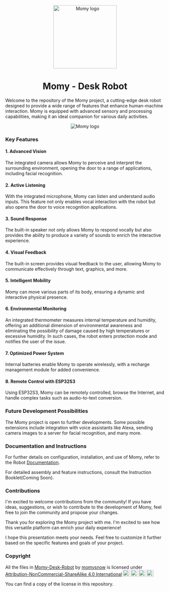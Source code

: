 <div align="center">
    <img src="https://github.com/momysnow/Momy-Desk-Robot/blob/23ec66313f0c9b1030bf521e6e0c987154239661/image/logo.png" alt="Momy logo" height="200">
    <h1>Momy - Desk Robot</h1>
</div>

Welcome to the repository of the Momy project, a cutting-edge desk robot designed to provide a wide range of features that enhance human-machine interaction. Momy is equipped with advanced sensory and processing capabilities, making it an ideal companion for various daily activities.
<div align="center">
    <img src="https://github.com/momysnow/Momy-Desk-Robot/blob/9342445bfc0cd3d265c79a3d2945b9640494709c/image/render_cubot_v5_sfondo.png" alt="Momy logo">
</div>

### Key Features
#### 1. Advanced Vision
The integrated camera allows Momy to perceive and interpret the surrounding environment, opening the door to a range of applications, including facial recognition.

#### 2. Active Listening
With the integrated microphone, Momy can listen and understand audio inputs. This feature not only enables vocal interaction with the robot but also opens the door to voice recognition applications.

#### 3. Sound Response
The built-in speaker not only allows Momy to respond vocally but also provides the ability to produce a variety of sounds to enrich the interactive experience.

#### 4. Visual Feedback
The built-in screen provides visual feedback to the user, allowing Momy to communicate effectively through text, graphics, and more.

#### 5. Intelligent Mobility
Momy can move various parts of its body, ensuring a dynamic and interactive physical presence.

#### 6. Environmental Monitoring
An integrated thermometer measures internal temperature and humidity, offering an additional dimension of environmental awareness and eliminating the possibility of damage caused by high temperatures or excessive humidity. In such cases, the robot enters protection mode and notifies the user of the issue.

#### 7. Optimized Power System
Internal batteries enable Momy to operate wirelessly, with a recharge management module for added convenience.

#### 8. Remote Control with ESP32S3
Using ESP32S3, Momy can be remotely controlled, browse the Internet, and handle complex tasks such as audio-to-text conversion.

### Future Development Possibilities
The Momy project is open to further developments. Some possible extensions include integration with voice assistants like Alexa, sending camera images to a server for facial recognition, and many more.

### Documentation and Instructions
For further details on configuration, installation, and use of Momy, refer to the Robot [Documentation](https://github.com/momysnow/Momy-Desk-Robot/wiki/).

For detailed assembly and feature instructions, consult the Instruction Booklet(Coming Soon).

### Contributions
I'm excited to welcome contributions from the community! If you have ideas, suggestions, or wish to contribute to the development of Momy, feel free to join the community and propose your changes.

Thank you for exploring the Momy project with me. I'm excited to see how this versatile platform can enrich your daily experience!

I hope this presentation meets your needs. Feel free to customize it further based on the specific features and goals of your project.

### Copyright
<p xmlns:cc="http://creativecommons.org/ns#" xmlns:dct="http://purl.org/dc/terms/">All the files in <a property="dct:title" rel="cc:attributionURL" href="https://github.com/momysnow/Momy-Desk-Robot">Momy-Desk-Robot</a> by <a rel="cc:attributionURL dct:creator" property="cc:attributionName" href="https://github.com/momysnow">momysnow</a> is licensed under <a href="http://creativecommons.org/licenses/by-nc-sa/4.0/?ref=chooser-v1" target="_blank" rel="license noopener noreferrer" style="display:inline-block;">Attribution-NonCommercial-ShareAlike 4.0 International<img style="height:22px!important;margin-left:3px;vertical-align:text-bottom;" src="https://mirrors.creativecommons.org/presskit/icons/cc.svg?ref=chooser-v1"><img style="height:22px!important;margin-left:3px;vertical-align:text-bottom;" src="https://mirrors.creativecommons.org/presskit/icons/by.svg?ref=chooser-v1"><img style="height:22px!important;margin-left:3px;vertical-align:text-bottom;" src="https://mirrors.creativecommons.org/presskit/icons/nc.svg?ref=chooser-v1"><img style="height:22px!important;margin-left:3px;vertical-align:text-bottom;" src="https://mirrors.creativecommons.org/presskit/icons/sa.svg?ref=chooser-v1"></a></p>
You can find a copy of the license in this repository.
